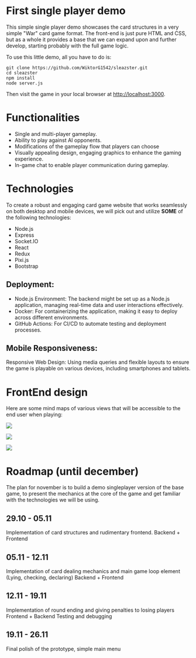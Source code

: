 # First single player demo

This simple single player demo showcases the card structures
in a very simple "War" card game format. The front-end is just
pure HTML and CSS, but as a whole it provides a base that we can
expand upon and further develop, starting probably with the
full game logic.

To use this little demo, all you have to do is:

```
git clone https://github.com/WiktorG1542/sleazster.git
cd sleazster
npm install
node server.js
```

Then visit the game in your local browser at [http://localhost:3000](http://localhost:3000).

# Functionalities

* Single and multi-player gameplay.
* Ability to play against AI opponents.
* Modifications of the gameplay flow that players can choose  
* Visually appealing design, engaging graphics
to enhance the gaming experience.
* In-game chat to enable player communication during gameplay.

# Technologies

To create a robust and engaging card game website that works seamlessly
on both desktop and mobile devices, we will pick out and utilize **SOME**
of the following technologies:
* Node.js
* Express
* Socket.IO
* React
* Redux
* Pixi.js
* Bootstrap

## Deployment:

* Node.js Environment: The backend might be set up as a Node.js
application, managing real-time data and user interactions effectively.
* Docker: For containerizing the application, making it easy to
deploy across different environments.
* GitHub Actions: For CI/CD to automate testing and deployment
processes.

## Mobile Responsiveness:

Responsive Web Design: Using media queries and flexible layouts to
ensure the game is playable on various devices, including smartphones
and tablets.

# FrontEnd design

Here are some mind maps of various views that will be accessible to
the end user when playing:

![](./img/1.jpg)

![](./img/2.jpg)

![](./img/3.jpg)

# Roadmap (until december)
The plan for november is to build a demo singleplayer version of the base game, to present the 
mechanics at the core of the game and get familiar with the technologies we will be using. 

## 29.10 - 05.11

Implementation of card structures and rudimentary frontend.
Backend + Frontend

## 05.11 - 12.11

Implementation of card dealing mechanics and main game loop element (Lying, checking, declaring)
Backend + Frontend

## 12.11 - 19.11

Implementation of round ending and giving penalties to losing players
Frontend + Backend
Testing and debugging

## 19.11 - 26.11

Final polish of the prototype, simple main menu


